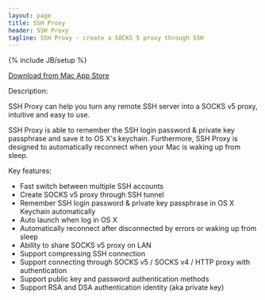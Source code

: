 ```yaml
---
layout: page
title: SSH Proxy
header: SSH Proxy
tagline: SSH Proxy - create a SOCKS 5 proxy through SSH
---
```

{% include JB/setup %}

[Download from Mac App Store](https://itunes.apple.com/us/app/ssh-proxy/id597790822?mt=12&uo=4)

Description:

SSH Proxy can help you turn any remote SSH server into a SOCKS v5 proxy, intuitive and easy to use. 

SSH Proxy is able to remember the SSH login password & private key passphrase and save it to OS X's keychain. Furthermore, SSH Proxy is designed to automatically reconnect when your Mac is waking up from sleep. 

Key features: 

- Fast switch between multiple SSH accounts 
- Create SOCKS v5 proxy through SSH tunnel 
- Remember SSH login password & private key passphrase in OS X Keychain automatically 
- Auto launch when log in OS X 
- Automatically reconnect after disconnected by errors or waking up from sleep 
- Ability to share SOCKS v5 proxy on LAN 
- Support compressing SSH connection 
- Support connecting through SOCKS v5 / SOCKS v4 / HTTP proxy with authentication 
- Support public key and password authentication methods 
- Support RSA and DSA authentication identity (aka private key) 



